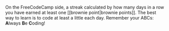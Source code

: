 On the FreeCodeCamp side, a streak calculated by how many days in a row you have earned at least one [[brownie point|brownie points]].  The best way to learn is to code at least a little each day.  Remember your ABCs: **A**lways **B**e **C**oding!